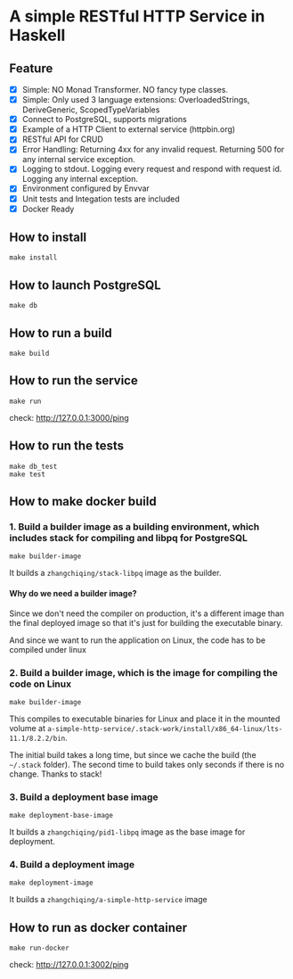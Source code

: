 # A simple RESTful HTTP Service in Haskell

## Feature
- [x] Simple: NO Monad Transformer. NO fancy type classes.
- [x] Simple: Only used 3 language extensions: OverloadedStrings, DeriveGeneric, ScopedTypeVariables
- [x] Connect to PostgreSQL, supports migrations
- [x] Example of a HTTP Client to external service (httpbin.org)
- [x] RESTful API for CRUD
- [x] Error Handling: Returning 4xx for any invalid request. Returning 500 for any internal service exception.
- [x] Logging to stdout. Logging every request and respond with request id. Logging any internal exception.
- [x] Environment configured by Envvar
- [x] Unit tests and Integation tests are included
- [x] Docker Ready

## How to install
```
make install
```

## How to launch PostgreSQL
```
make db
```

## How to run a build
```
make build
```

## How to run the service
```
make run
```

check: http://127.0.0.1:3000/ping

## How to run the tests
```
make db_test
make test
```

## How to make docker build
### 1. Build a builder image as a building environment, which includes stack for compiling and libpq for PostgreSQL
```
make builder-image
```
It builds a `zhangchiqing/stack-libpq` image as the builder.

#### Why do we need a builder image?
Since we don't need the compiler on production, it's a different image than the final deployed image so that it's just for building the executable binary.

And since we want to run the application on Linux, the code has to be compiled under linux

### 2. Build a builder image, which is the image for compiling the code on Linux
```
make builder-image
```
This compiles to executable binaries for Linux and place it in the mounted volume at `a-simple-http-service/.stack-work/install/x86_64-linux/lts-11.1/8.2.2/bin`.

The initial build takes a long time, but since we cache the build (the `~/.stack` folder). The second time to build takes only seconds if there is no change. Thanks to stack!

### 3. Build a deployment base image
```
make deployment-base-image
```
It builds a `zhangchiqing/pid1-libpq` image as the base image for deployment.

### 4. Build a deployment image
```
make deployment-image
```
It builds a `zhangchiqing/a-simple-http-service` image

## How to run as docker container
```
make run-docker
```

check: http://127.0.0.1:3002/ping
